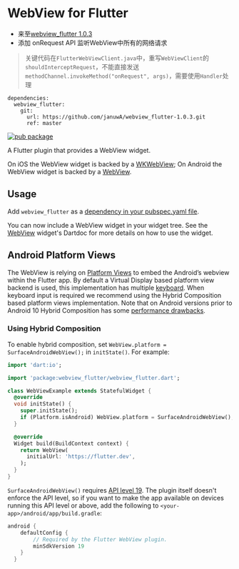 # WebView for Flutter

- 来至[webview_flutter 1.0.3](https://pub.flutter-io.cn/packages/webview_flutter)
- 添加 onRequest API 监听WebView中所有的网络请求

> 关键代码在`FlutterWebViewClient.java`中，重写`WebViewClient`的`shouldInterceptRequest`，不能直接发送`methodChannel.invokeMethod("onRequest", args)`，需要使用`Handler`处理

```
dependencies:
  webview_flutter:
    git:
      url: https://github.com/januwA/webview_flutter-1.0.3.git
      ref: master
```

[![pub package](https://img.shields.io/pub/v/webview_flutter.svg)](https://pub.dartlang.org/packages/webview_flutter)

A Flutter plugin that provides a WebView widget.

On iOS the WebView widget is backed by a [WKWebView](https://developer.apple.com/documentation/webkit/wkwebview);
On Android the WebView widget is backed by a [WebView](https://developer.android.com/reference/android/webkit/WebView).

## Usage
Add `webview_flutter` as a [dependency in your pubspec.yaml file](https://flutter.io/platform-plugins/).

You can now include a WebView widget in your widget tree. See the
[WebView](https://pub.dev/documentation/webview_flutter/latest/webview_flutter/WebView-class.html)
widget's Dartdoc for more details on how to use the widget.



## Android Platform Views
The WebView is relying on
[Platform Views](https://flutter.dev/docs/development/platform-integration/platform-views) to embed
the Android’s webview within the Flutter app. By default a Virtual Display based platform view
backend is used, this implementation has multiple
[keyboard](https://github.com/flutter/flutter/issues?q=is%3Aopen+label%3Avd-only+label%3A%22p%3A+webview-keyboard%22).
When keyboard input is required we recommend using the Hybrid Composition based platform views
implementation. Note that on Android versions prior to Android 10 Hybrid Composition has some
[performance drawbacks](https://flutter.dev/docs/development/platform-integration/platform-views#performance).

### Using Hybrid Composition

To enable hybrid composition, set `WebView.platform = SurfaceAndroidWebView();` in `initState()`.
For example:

```dart
import 'dart:io';

import 'package:webview_flutter/webview_flutter.dart';

class WebViewExample extends StatefulWidget {
  @override
  void initState() {
    super.initState();
    if (Platform.isAndroid) WebView.platform = SurfaceAndroidWebView();
  }

  @override
  Widget build(BuildContext context) {
    return WebView(
      initialUrl: 'https://flutter.dev',
    );
  }
}
```

`SurfaceAndroidWebView()` requires [API level 19](https://developer.android.com/studio/releases/platforms?hl=th#4.4). The plugin itself doesn't enforce the API level, so if you want to make the app available on devices running this API level or above, add the following to `<your-app>/android/app/build.gradle`:

```gradle
android {
    defaultConfig {
        // Required by the Flutter WebView plugin.
        minSdkVersion 19
    }
  }
```
